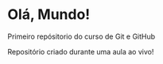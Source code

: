 # Olá, Mundo!
 Primeiro repósitorio do curso de Git e GitHub

Repositório criado durante uma aula ao vivo!
